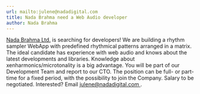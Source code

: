 ```yaml
---
url: mailto:julene@nadadigital.com
title: Nada Brahma need a Web Audio developer
author: Nada Brahma
---
```


[Nada Brahma Ltd.](https://nadadigital.com/) is searching for developers! We are building a rhythm sampler WebApp with predefined rhythmical patterns arranged in a matrix. The ideal candidate has experience with web audio and knows about the latest developments and libraries. Knowledge about xenharmonics/microtonality is a big advantage. You will be part of our Development Team and report to our CTO. The position can be full- or part-time for a fixed period, with the possibility to join the Company. Salary to be negotiated. Interested? Email [julene@nadadigital.com ](mailto:julene@nadadigital.com).
